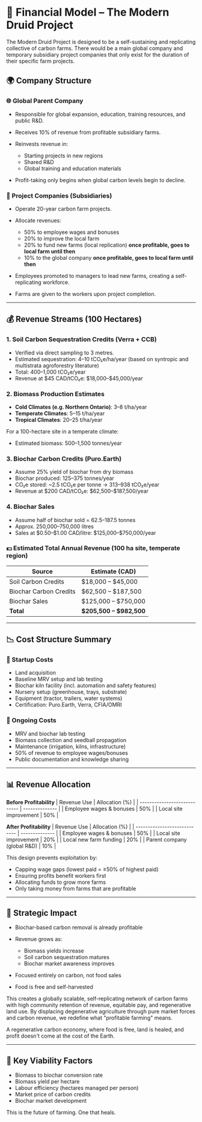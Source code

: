 # 💼 Financial Model – The Modern Druid Project

The Modern Druid Project is designed to be a self-sustaining and replicating collective of carbon farms. There would be a main global company and temporary subsidiary project companies that only exist for the duration of their specific farm projects.

## 🌍 Company Structure

### 🌐 Global Parent Company

* Responsible for global expansion, education, training resources, and public R\&D.
* Receives 10% of revenue from profitable subsidiary farms.
* Reinvests revenue in:

  * Starting projects in new regions
  * Shared R\&D
  * Global training and education materials
* Profit-taking only begins when global carbon levels begin to decline.

### 🌱 Project Companies (Subsidiaries)

* Operate 20-year carbon farm projects.
* Allocate revenues:

  * 50% to employee wages and bonuses
  * 20% to improve the local farm
  * 20% to fund new farms (local replication) **once profitable, goes to local farm until then**
  * 10% to the global company **once profitable, goes to local farm until then**
* Employees promoted to managers to lead new farms, creating a self-replicating workforce.
* Farms are given to the workers upon project completion.

---

## 💰 Revenue Streams (100 Hectares)

### 1. **Soil Carbon Sequestration Credits (Verra + CCB)**

* Verified via direct sampling to 3 metres.
* Estimated sequestration: 4–10 tCO₂e/ha/year (based on syntropic and multistrata agroforestry literature)
* Total: 400–1,000 tCO₂e/year
* Revenue at \$45 CAD/tCO₂e: \$18,000–\$45,000/year

### 2. **Biomass Production Estimates**

* **Cold Climates (e.g. Northern Ontario)**: 3–8 t/ha/year
* **Temperate Climates**: 5–15 t/ha/year
* **Tropical Climates**: 20–25 t/ha/year

For a 100-hectare site in a temperate climate:

* Estimated biomass: 500–1,500 tonnes/year

### 3. **Biochar Carbon Credits (Puro.Earth)**

* Assume 25% yield of biochar from dry biomass
* Biochar produced: 125–375 tonnes/year
* CO₂e stored: \~2.5 tCO₂e per tonne → 313–938 tCO₂e/year
* Revenue at \$200 CAD/tCO₂e: \$62,500–\$187,500/year

### 4. **Biochar Sales**

* Assume half of biochar sold = 62.5–187.5 tonnes
* Approx. 250,000–750,000 litres
* Sales at \$0.50–\$1.00 CAD/litre: \$125,000–\$750,000/year

### 💵 **Estimated Total Annual Revenue (100 ha site, temperate region)**

| Source                 | Estimate (CAD)            |
| ---------------------- | ------------------------- |
| Soil Carbon Credits    | \$18,000 – \$45,000       |
| Biochar Carbon Credits | \$62,500 – \$187,500      |
| Biochar Sales          | \$125,000 – \$750,000     |
| **Total**              | **\$205,500 – \$982,500** |

---

## 📉 Cost Structure Summary

### 🔧 Startup Costs

* Land acquisition
* Baseline MRV setup and lab testing
* Biochar kiln facility (incl. automation and safety features)
* Nursery setup (greenhouse, trays, substrate)
* Equipment (tractor, trailers, water systems)
* Certification: Puro.Earth, Verra, CFIA/OMRI

### 🔄 Ongoing Costs

* MRV and biochar lab testing
* Biomass collection and seedball propagation
* Maintenance (irrigation, kilns, infrastructure)
* 50% of revenue to employee wages/bonuses
* Public documentation and knowledge sharing

---

## 📊 Revenue Allocation

**Before Profitability**
| Revenue Use                  | Allocation (%) |
| ---------------------------- | -------------- |
| Employee wages & bonuses     | 50%            |
| Local site improvement       | 50%            |

**After Profitability**
| Revenue Use                  | Allocation (%) |
| ---------------------------- | -------------- |
| Employee wages & bonuses     | 50%            |
| Local site improvement       | 20%            |
| Local new farm funding       | 20%            |
| Parent company (global R\&D) | 10%            |

This design prevents exploitation by:

* Capping wage gaps (lowest paid = ≥50% of highest paid)
* Ensuring profits benefit workers first
* Allocating funds to grow more farms
* Only taking money from farms that are profitable

---

## 🚀 Strategic Impact

* Biochar-based carbon removal is already profitable
* Revenue grows as:

  * Biomass yields increase
  * Soil carbon sequestration matures
  * Biochar market awareness improves
* Focused entirely on carbon, not food sales
* Food is free and self-harvested

This creates a globally scalable, self-replicating network of carbon farms with high community retention of revenue, equitable pay, and regenerative land use. By displacing degenerative agriculture through pure market forces and carbon revenue, we redefine what "profitable farming" means.

A regenerative carbon economy, where food is free, land is healed, and profit doesn't come at the cost of the Earth.

---

## 🔑 Key Viability Factors

* Biomass to biochar conversion rate
* Biomass yield per hectare
* Labour efficiency (hectares managed per person)
* Market price of carbon credits
* Biochar market development

This is the future of farming. One that heals.
